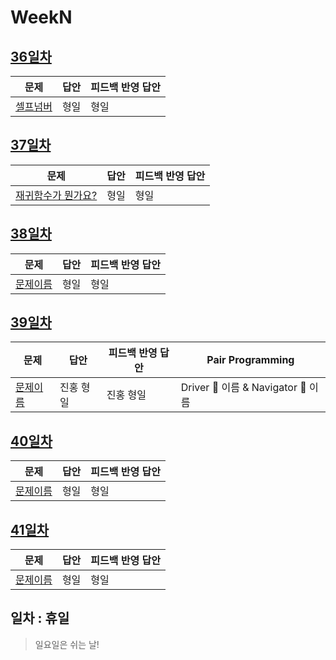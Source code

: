 # WeekN

## [36일차](Day36)

| 문제                                             | 답안 | 피드백 반영 답안 |
| ------------------------------------------------ | ---- | ---------------- |
| [셀프넘버](https://www.acmicpc.net/problem/4673) | 형일 | 형일             |

## [37일차](Day37)

| 문제                                                        | 답안 | 피드백 반영 답안 |
| ----------------------------------------------------------- | ---- | ---------------- |
| [재귀함수가 뭔가요?](https://www.acmicpc.net/problem/17478) | 형일 | 형일             |

## [38일차](Day38)

| 문제                 | 답안 | 피드백 반영 답안 |
| -------------------- | ---- | ---------------- |
| [문제이름](문제링크) | 형일 | 형일             |

## [39일차](Day39)

| 문제                 | 답안      | 피드백 반영 답안 | Pair Programming                   |
| -------------------- | --------- | ---------------- | ---------------------------------- |
| [문제이름](문제링크) | 진홍 형일 | 진홍 형일        | Driver 🚗 이름 & Navigator 🧭 이름 |

## [40일차](Day40)

| 문제                 | 답안 | 피드백 반영 답안 |
| -------------------- | ---- | ---------------- |
| [문제이름](문제링크) | 형일 | 형일             |

## [41일차](Day41)

| 문제                 | 답안 | 피드백 반영 답안 |
| -------------------- | ---- | ---------------- |
| [문제이름](문제링크) | 형일 | 형일             |

## 일차 : 휴일

> 일요일은 쉬는 날!
